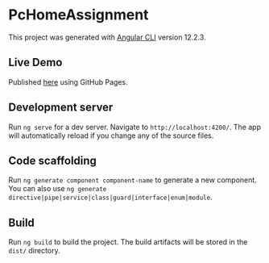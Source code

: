 # PcHomeAssignment

This project was generated with [Angular CLI](https://github.com/angular/angular-cli) version 12.2.3.

## Live Demo  

Published [here](https://liadbr2.github.io/pc-home-assignment) using GitHub Pages.

## Development server

Run `ng serve` for a dev server. Navigate to `http://localhost:4200/`. The app will automatically reload if you change any of the source files.

## Code scaffolding

Run `ng generate component component-name` to generate a new component. You can also use `ng generate directive|pipe|service|class|guard|interface|enum|module`.

## Build

Run `ng build` to build the project. The build artifacts will be stored in the `dist/` directory.
